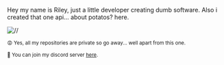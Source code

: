 Hey my name is Riley, just a little developer creating dumb software. Also i created that one api... about potatos? here.

![//](https://i.giphy.com/media/BzyTuYCmvSORqs1ABM/giphy.webp)

<sub>😡 Yes, all my repositories are private so go away... well apart from this one.</sub>

<sub>🦖 You can join my discord server [here](https://discord.gg/bxhmeF388E).</sub>
